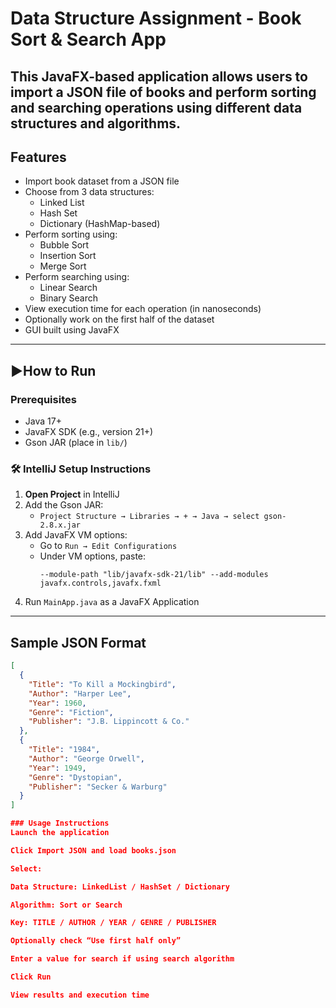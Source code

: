 # Data Structure Assignment - Book Sort & Search App

This JavaFX-based application allows users to import a JSON file of books and perform sorting and searching operations using different data structures and algorithms.
---

## Features

- Import book dataset from a JSON file
- Choose from 3 data structures:
  - Linked List
  - Hash Set
  - Dictionary (HashMap-based)
- Perform sorting using:
  - Bubble Sort
  - Insertion Sort
  - Merge Sort
- Perform searching using:
  - Linear Search
  - Binary Search
- View execution time for each operation (in nanoseconds)
- Optionally work on the first half of the dataset
- GUI built using JavaFX


---

## ▶How to Run

### Prerequisites

- Java 17+
- JavaFX SDK (e.g., version 21+)
- Gson JAR (place in `lib/`)

### 🛠 IntelliJ Setup Instructions

1. **Open Project** in IntelliJ
2. Add the Gson JAR:
   - `Project Structure → Libraries → + → Java → select gson-2.8.x.jar`
3. Add JavaFX VM options:
   - Go to `Run → Edit Configurations`
   - Under VM options, paste:
     ```
     --module-path "lib/javafx-sdk-21/lib" --add-modules javafx.controls,javafx.fxml
     ```
4. Run `MainApp.java` as a JavaFX Application

---

## Sample JSON Format

```json
[
  {
    "Title": "To Kill a Mockingbird",
    "Author": "Harper Lee",
    "Year": 1960,
    "Genre": "Fiction",
    "Publisher": "J.B. Lippincott & Co."
  },
  {
    "Title": "1984",
    "Author": "George Orwell",
    "Year": 1949,
    "Genre": "Dystopian",
    "Publisher": "Secker & Warburg"
  }
]

### Usage Instructions
Launch the application

Click Import JSON and load books.json

Select:

Data Structure: LinkedList / HashSet / Dictionary

Algorithm: Sort or Search

Key: TITLE / AUTHOR / YEAR / GENRE / PUBLISHER

Optionally check “Use first half only”

Enter a value for search if using search algorithm

Click Run

View results and execution time